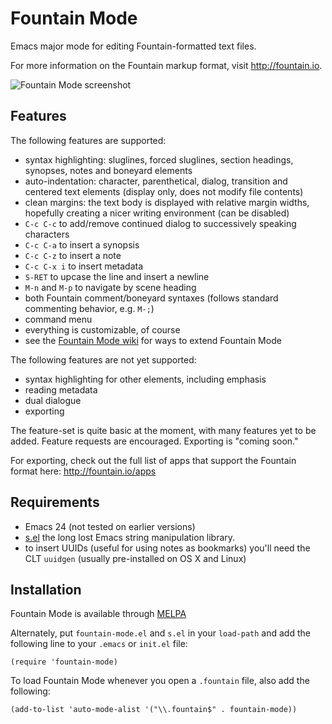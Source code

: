 Fountain Mode
=============

Emacs major mode for editing Fountain-formatted text files.

For more information on the Fountain markup format, visit
<http://fountain.io>.

![Fountain Mode screenshot][screenshot]

[screenshot]: https://dl.dropboxusercontent.com/u/94472468/fountain-mode-cdn/screenshot.png

Features
--------

The following features are supported:

- syntax highlighting: sluglines, forced sluglines, section headings,
  synopses, notes and boneyard elements
- auto-indentation: character, parenthetical, dialog, transition and
  centered text elements (display only, does not modify file contents)
- clean margins: the text body is displayed with relative margin widths,
  hopefully creating a nicer writing environment (can be disabled)
- `C-c C-c` to add/remove continued dialog to successively speaking
  characters
- `C-c C-a` to insert a synopsis
- `C-c C-z` to insert a note
- `C-c C-x i` to insert metadata
- `S-RET` to upcase the line and insert a newline
- `M-n` and `M-p` to navigate by scene heading
- both Fountain comment/boneyard syntaxes (follows standard commenting
  behavior, e.g. `M-;`)
- command menu
- everything is customizable, of course
- see the [Fountain Mode wiki][wiki] for ways to extend Fountain Mode

The following features are not yet supported:

- syntax highlighting for other elements, including emphasis
- reading metadata
- dual dialogue
- exporting

The feature-set is quite basic at the moment, with many features yet to
be added. Feature requests are encouraged. Exporting is "coming soon."

For exporting, check out the full list of apps that support the Fountain
format here: <http://fountain.io/apps>

[wiki]: https://github.com/rnkn/fountain-mode/wiki/ "Fountain Mode wiki"

Requirements
------------

- Emacs 24 (not tested on earlier versions)
- [s.el][] the long lost Emacs string manipulation library.
- to insert UUIDs (useful for using notes as bookmarks) you'll need the
  CLT `uuidgen` (usually pre-installed on OS X and Linux)

[s.el]: https://github.com/magnars/s.el "s.el"

Installation
------------

Fountain Mode is available through [MELPA][]

Alternately, put `fountain-mode.el` and `s.el` in your `load-path` and
add the following line to your `.emacs` or `init.el` file:

    (require 'fountain-mode)

To load Fountain Mode whenever you open a `.fountain` file, also add the
following:

    (add-to-list 'auto-mode-alist '("\\.fountain$" . fountain-mode))

[MELPA]: http://melpa.milkbox.net "MELPA"
